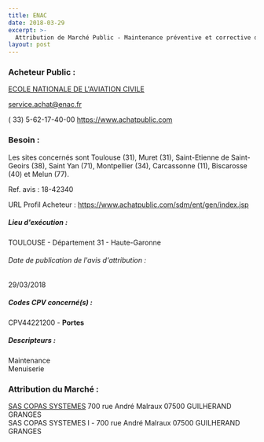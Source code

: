 ```yaml
---
title: ENAC
date: 2018-03-29
excerpt: >-
  Attribution de Marché Public - Maintenance préventive et corrective de type P2 et de type P3 en garantie totale (pièces et main d'oeuvre) des portes piétonnes, portails, tourniquets et barrières automatiques
layout: post
---
```


### Acheteur Public : 
<a href="/acheteur-132/siren-193112562"> ECOLE NATIONALE DE L'AVIATION CIVILE</a><br/>



service.achat@enac.fr

( 33) 5-62-17-40-00
https://www.achatpublic.com
### Besoin :

Les sites concernés sont Toulouse (31), Muret (31), Saint-Etienne de Saint-Geoirs (38), Saint Yan (71), Montpellier (34), Carcassonne (11), Biscarosse (40) et Melun (77).

Ref. avis : 18-42340

URL Profil Acheteur : https://www.achatpublic.com/sdm/ent/gen/index.jsp

##### Lieu d'exécution :

TOULOUSE - Département 31 - Haute-Garonne

###### Date de publication de l'avis d'attribution : 
29/03/2018

##### Codes CPV concerné(s) :
CPV44221200 - **Portes** <br/>

##### Descripteurs :
Maintenance <br/>
Menuiserie <br/>

### Attribution du Marché :
<a href="/entreprise-552/siren-384870234"> SAS COPAS SYSTEMES</a>    700 rue André Malraux 07500 GUILHERAND GRANGES <br/>
SAS COPAS SYSTEMES l - 700 rue André Malraux 07500 GUILHERAND GRANGES <br/>
